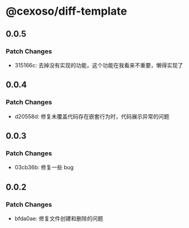 # @cexoso/diff-template

## 0.0.5

### Patch Changes

- 315166c: 去掉没有实现的功能，这个功能在我看来不重要，懒得实现了

## 0.0.4

### Patch Changes

- d20558d: 修复未覆盖代码存在嵌套行为时，代码展示异常的问题

## 0.0.3

### Patch Changes

- 03cb36b: 修复一些 bug

## 0.0.2

### Patch Changes

- bfda0ae: 修复文件创建和删除的问题
